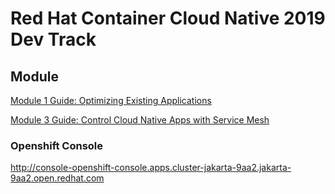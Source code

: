 # Red Hat Container Cloud Native 2019 Dev Track


## Module 

[Module 1 Guide: Optimizing Existing Applications](http://guides-m1-labs-infra.apps.cluster-jakarta-9aa2.jakarta-9aa2.open.redhat.com)

[Module 3 Guide: Control Cloud Native Apps with Service Mesh](http://guides-m3-labs-infra.apps.cluster-jakarta-9aa2.jakarta-9aa2.open.redhat.com)

### Openshift Console
<http://console-openshift-console.apps.cluster-jakarta-9aa2.jakarta-9aa2.open.redhat.com>



